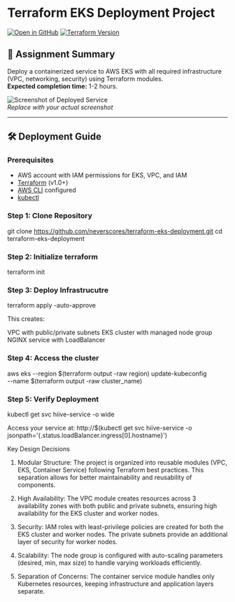 # Terraform EKS Deployment Project

[![Open in GitHub](https://img.shields.io/badge/GitHub-View%20Repository-blue?logo=github)](https://github.com/neverscores/terraform-eks-deployment.git)
[![Terraform Version](https://img.shields.io/badge/terraform-≥_1.0-623CE4?logo=terraform)](https://developer.hashicorp.com/terraform)

## 📝 Assignment Summary
Deploy a containerized service to AWS EKS with all required infrastructure (VPC, networking, security) using Terraform modules.  
**Expected completion time:** 1-2 hours.

![Screenshot of Deployed Service](https://via.placeholder.com/800x400?text=Screenshot+of+Deployed+Service+Here)  
*Replace with your actual screenshot*

---

## 🛠️ Deployment Guide

### Prerequisites
- AWS account with IAM permissions for EKS, VPC, and IAM
- [Terraform](https://developer.hashicorp.com/terraform/downloads) (v1.0+)
- [AWS CLI](https://aws.amazon.com/cli/) configured
- [kubectl](https://kubernetes.io/docs/tasks/tools/)

### Step 1: Clone Repository
git clone https://github.com/neverscores/terraform-eks-deployment.git
cd terraform-eks-deployment


### Step 2: Initialize terraform
terraform init


### Step 3: Deploy Infrastrucutre
terraform apply -auto-approve

This creates:

VPC with public/private subnets
EKS cluster with managed node group
NGINX service with LoadBalancer

### Step 4: Access the cluster
aws eks --region $(terraform output -raw region) update-kubeconfig \
  --name $(terraform output -raw cluster_name)

### Step 5: Verify Deployment
kubectl get svc hiive-service -o wide

Access your service at:
http://$(kubectl get svc hiive-service -o jsonpath='{.status.loadBalancer.ingress[0].hostname}')

Key Design Decisions
1. Modular Structure: The project is organized into reusable modules (VPC, EKS, Container Service) following Terraform best practices. This separation allows for better maintainability and reusability of components.

2. High Availability: The VPC module creates resources across 3 availability zones with both public and private subnets, ensuring high availability for the EKS cluster and worker nodes.

3. Security: IAM roles with least-privilege policies are created for both the EKS cluster and worker nodes. The private subnets provide an additional layer of security for worker nodes.

4. Scalability: The node group is configured with auto-scaling parameters (desired, min, max size) to handle varying workloads efficiently.

5. Separation of Concerns: The container service module handles only Kubernetes resources, keeping infrastructure and application layers separate.